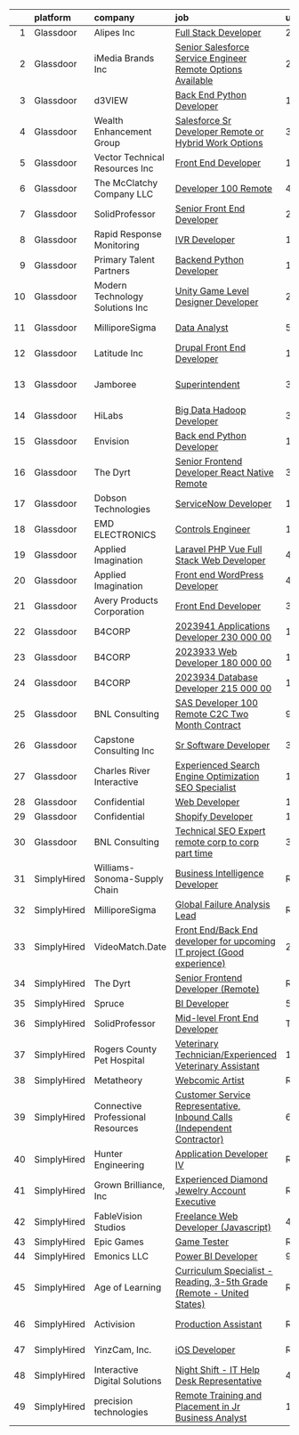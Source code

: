 

|    | platform    | company                           | job                                                                                                                                                                                                                                                                                                                                                                                                                                                                                                                                                                                                                                                                                                                                                                                                                                                                                                                                                | update_time   | location                |
|---:|:------------|:----------------------------------|:---------------------------------------------------------------------------------------------------------------------------------------------------------------------------------------------------------------------------------------------------------------------------------------------------------------------------------------------------------------------------------------------------------------------------------------------------------------------------------------------------------------------------------------------------------------------------------------------------------------------------------------------------------------------------------------------------------------------------------------------------------------------------------------------------------------------------------------------------------------------------------------------------------------------------------------------------|:--------------|:------------------------|
|  1 | Glassdoor   | Alipes  Inc                       | [Full Stack Developer](https://www.glassdoor.com/partner/jobListing.htm?pos=101&ao=1110586&s=58&guid=00000183308d427e9a2db92b5805dd24&src=GD_JOB_AD&t=SR&vt=w&ea=1&cs=1_85cf5299&cb=1662966907941&jobListingId=1008128893943&cpc=47CFDC01B3F81FAC&jrtk=3-0-1gco8qgkvjcag801-1gco8qglggsqe801-51e10f362b257e22--6NYlbfkN0BKgzQyzTF1Q9mOsR1amaS-juVGLjHt5Cdom-gEF9y-xf5pWHmxrPs5aV4eQ3CjMeZ-vGIq39TuOUimti1ojNeOQ2o3bEG_3wck4x_9cSdHrqFRfGAmHB9N2ukWR3O20HloZtP71Ilo02LUYv77HRUopOE9GzrzkTwzIAMEqyAbtPRQprQv8mq6IhehzNstWN0-1QjqOCpjpyeysqjs7aEwyB5Znvo-5DfN--uWgqje2eZf_fqJJnJ-30adITct98K5cNPqAVlxdhnr8t75vo35FF7ApBuSO3aEfTlaTdqOvZMACrqqd9JKtHVK5VTnaaMJqAcLOwRZW5AWp6q0oI0nOEOZ8nhnkgfO-nOSX62rfNMnWUKS29jLWv497C8HHyv6jSN4yzYqOG91rtA2N_3vYxtfXWZMXUcW3alVNOzkfOG-KQZnZxcDodgtEit8r3G9RmcnTdfiw-fR5XHVeRlhedjXfxpD07ntHA4zP9WWxUmbruDqh-AFfcTjXCtOTuQ%3D)                                                                                      | 2d            | Remote                  |
|  2 | Glassdoor   | iMedia Brands  Inc                | [Senior Salesforce Service Engineer  Remote Options Available ](https://www.glassdoor.com/partner/jobListing.htm?pos=113&ao=1110586&s=58&guid=00000183308d427e9a2db92b5805dd24&src=GD_JOB_AD&t=SR&vt=w&ea=1&cs=1_6c474416&cb=1662966907943&jobListingId=1008129126815&cpc=BC94DADD91C18169&jrtk=3-0-1gco8qgkvjcag801-1gco8qglggsqe801-e2fbaf2c1c1acba9--6NYlbfkN0BBtK8atiSzL1_OKElHOuhC6kZo36AFbA3XBAiBAoXlGAehIiVf0CyQlm6NDF4meoqjXHg2sQAjvDFLr-T6qp25Mx75tpvX61CIXo7hVG8Qx6Tgqzk9BnuYNKqTt2hwaL2dB_D74D72auO_ZkKpEL0xeQ7l19cVK3E44FK8MKb54C251R3JCOVsSHRZJNG01O6liEsXJLh3rHBvO7k6VqHdgllwU2ouvb9Ova1AJR3w-KtZq_txP02_UnCBp-Ya7U7y68yJBGBYZcSgFFiX2Pd1pSuFZruN_Ps6UEySw7nAY7b-efhRagEupmruKkNg2ffz4mS0qsEBsUnf4a0P5nsselbvi1KYoF9EpFK7th2OyjhEMkIa6NUlgc-sLhZES8zDwqm6Hx670PtD41ldh6T4O8fN9y94FEmZZ-QLQOGC-r8P6CFHC74HPYYsufIrnDpLLeA8fzNEheJN0fzTCGlt0w7rwZO00EWnH935dI48is1U58r3JfTNZ9p81e7ijMco5r6_YuUZyw%3D%3D)                               | 2d            | Remote                  |
|  3 | Glassdoor   | d3VIEW                            | [Back End Python Developer](https://www.glassdoor.com/partner/jobListing.htm?pos=114&ao=1110586&s=58&guid=00000183308d427e9a2db92b5805dd24&src=GD_JOB_AD&t=SR&vt=w&ea=1&cs=1_c109d968&cb=1662966907943&jobListingId=1008100976039&cpc=C5C93DE40C8A001B&jrtk=3-0-1gco8qgkvjcag801-1gco8qglggsqe801-876c8bb1e1a22cf9--6NYlbfkN0BF-jhsmKAHxpf1dnpVyCTcN_U73c50tEo9Qrzjkm1WXeJSJ9bS4qxHg9m2rlRzQ9W235Z5zMiZ0w4Vstbl450zKJN4wjemIjRx79AFyH2vOTcE8r_6EI0SjgMsL9GhlguHr8lInpBUvDueSV1dw_jtVp6PekxFulOYbW6MXTiCwApuxV3_zu0gnOUsS5Ced454LbXkJWtnS6G7wV3ueGfb4E643jq9gXj797qirQRYQGP-QR5N7WMoEIFfKD2EEjcymumlJGSmSqM_5IVJMhbbMF5VP7psCkVr0OBlw4JxVik80ephqorQPiPR_OyyjTPxr1WBh2mET3ZVOXOmEl9tqrX0hksBpwiVtryd6syx6269Qn-1HgbCamgh7Oe2eRYzkOGe_M5_Ffye034dbRZaLOlESlUg0QMuM-w0eRjr2U1h-B5HXhP4tRJMPHJdKK6ldGmeSdiFT_KSb9XL427lOG1MrRCKExPpKb70HDA11pRWdwALQUzYNIy_aH0afqsCn8z8w_KZriCZCXKP_U4G)                                                               | 13d           | Rochester Hills, MI     |
|  4 | Glassdoor   | Wealth Enhancement Group          | [Salesforce Sr  Developer  Remote or Hybrid Work Options ](https://www.glassdoor.com/partner/jobListing.htm?pos=129&ao=1110586&s=58&guid=00000183308d427e9a2db92b5805dd24&src=GD_JOB_AD&t=SR&vt=w&ea=1&cs=1_dda61bd4&cb=1662966907945&jobListingId=1008126047024&cpc=280AB1FAEDD8D536&jrtk=3-0-1gco8qgkvjcag801-1gco8qglggsqe801-1f51276102dae510--6NYlbfkN0D6woh6lFYKyivXHV62vzuzvYTPrX3VFjDhMMqA7YWkr4Gv83HeQTP3icpOIR_rg0ExgMiFvvTxIpOUwuAl9CPiqqJGfyKz4Zvus6k1tvdQ9DHCkSEa0pqkuwnVvOO5_k1qQK55LIxjTgMVUX0ApTlIMdFQYrxRv6w5ftsdG9Pc-JJ7IvWEvx-XkX0AMOob85LEIPfDKdST0lmgPMskXa8qzrul0ikkcfGfd-Do6Vg9CO5HSMpyYPBsG9E0jgIUIOA2bzavWyTobFfth29sp2TIBkg5sGcSEe-k-Tv2pmPgvgy2ZwDoPk7nKy9jZO3aD6YvtszrIo9KIldWG43aadrOASghrVf4UCATnrZD6pwRsPS_cxb6tpNP59TbGS-ZGuu_JAL2gFo7VJuaJCtEBflClGbmhX-BHzYQdsifd26TLFYvZID2t2uJ57vcdrUEVcOQVvY7PFC_wskw8AdXL6VzEPVDELzCSu0yuNhgmNFEsN9jCoJgExCMP9G_fbx7XFtfnOXMDi_kNg%3D%3D)                                    | 3d            | Plymouth, MN            |
|  5 | Glassdoor   | Vector Technical Resources Inc    | [Front End Developer](https://www.glassdoor.com/partner/jobListing.htm?pos=128&ao=1110586&s=58&guid=00000183308d427e9a2db92b5805dd24&src=GD_JOB_AD&t=SR&vt=w&ea=1&cs=1_0af7614e&cb=1662966907945&jobListingId=1008111504616&cpc=BAEB662971763A76&jrtk=3-0-1gco8qgkvjcag801-1gco8qglggsqe801-d51cc92d47c4f04d--6NYlbfkN0CwDmAJad1vrFPjrCyZc1-12O19u5bGDYSMaAKB40LX6SgL_uQ_xlaLZoxDbDiymBRaDNDIK28uZx1Je-7Sv8ixSFLHV-U0-23YioU3-IvLrCdgQzRye68HZw-6NfwrHT_PAvOvPvdCmAYkEB778tF4DTJDYGPwGaqn8tn3RE5-xAtshAJoUVv9-0DI981-dm8H14Ty2Dey_HoOXmyjqdv5V7tPBwULSLkoNN_SdAv5-Q9B5WxySmO_6Y00AxBU8WwJp7PRiZs2c8xQrIk1TFl4IvucEty9Aq3_l-QyMM9b-Bp0juL-PBUFGSJGyW27Q8wAaUE8YCh4V_D_D-nynXfDLvuIGk6Wwfb0_n8Yg50hhFtRNnOP8Vor-j5KESzM9wCIiYLJV8DROQsM4u9wZicDUUWZ8P8eaT2XkmAC38mY07XF3hziJ3EDtUQcLqKuIPF0goXImF603kCcht2gshlD4-_YSAzk4KwiCLM_8n4T_JErIkknm4WRu_J3phXbZWnsKSKb3cx4pQ%3D%3D)                                                                         | 10d           | Vienna, VA              |
|  6 | Glassdoor   | The McClatchy Company  LLC        | [Developer 100  Remote](https://www.glassdoor.com/partner/jobListing.htm?pos=104&ao=1110586&s=58&guid=00000183308d427e9a2db92b5805dd24&src=GD_JOB_AD&t=SR&vt=w&ea=1&cs=1_2f87b679&cb=1662966907941&jobListingId=1008123581793&cpc=FB7E4A1762AE5BEC&jrtk=3-0-1gco8qgkvjcag801-1gco8qglggsqe801-6acf41fd2f09dc8d--6NYlbfkN0AvJamjXhlkDEVf_vcoI3bbUUL_2ExICajiRnoRkOTKxHcQu0PRm526CmUeTsfanZOqoMDdrUp-j2i0QJI96SrAfuCerXt-A9V0AqPqWyOynJ3x-O-RpQjzGHVi4lOd5Z4R8Srd_uF6_bna1BnLFXLTnrhod1AEqQ2yc5WyqDa7bVoBDzmrc0u2pe9297U47LoC-5o-Oe-yHMShLJ6XFh8OPD8mTwCUM95-T5aPzCfW55o8RWKw9zCsArD2-Ev9hjAt-zyK-qQBhvZAw4pMryzRx1ETnCmWkVo0mDq1HeoSjyuk-5lgKfg6ttr7pT7b5kcFxMoZkGP-LG8AxSD3VQBUwGjNvQ_yLf0O-khPAyL6tAmCQ1DX79kAcq3muMVqVdZhpvnW10jeOlkmKZ7qFnZ39Ci76m80TUNds_gghzGyz-JiMg3hfwKVQbdoxcccvInX4XmRBAAiGPAYn3iPOkqOio3-z5WmVRAb8BXp7fRyfySW3kuHB2XKyUUrdl0xOdk%3D)                                                                                     | 4d            | Remote                  |
|  7 | Glassdoor   | SolidProfessor                    | [Senior Front End Developer](https://www.glassdoor.com/partner/jobListing.htm?pos=103&ao=1110586&s=58&guid=00000183308d427e9a2db92b5805dd24&src=GD_JOB_AD&t=SR&vt=w&ea=1&cs=1_5a5528b9&cb=1662966907941&jobListingId=1008131614761&cpc=ACAF1607C5C1E404&jrtk=3-0-1gco8qgkvjcag801-1gco8qglggsqe801-2af2c7ed53ac9ee4--6NYlbfkN0BRnp9iq5DolHnWS2ynCcrcJf8ULs8QDjidmKWUdU9db8YxBOB8ochd0-mvYf58nWUV42-W3IC6QztI4KpytBteXBMXm4h7yI9YN-ofv19tqQCLrdXy2cwScfs-riwrxw_CTCZBHDhejsRfOnCO6XAq8voDLFaVC3zNHs9utEWEfI6MJFDkYGaslVWUmLqU6do2y0UHl6LxMIv2svyFf3z96JOKDEsf4OEEXLvSwTx2pydVmWcTgBeYRhwQIrOD1xM83-JZt0qoU74xYq71OmTMUxHepB8CO3PQ5q4SER1Y3ckPKA-IATKqzWoA1HAOqQY4VVwXBecvKrNw-HtArQfwrXJUmxRhRkIFez3-lyNgogHak87qyGl3IdcLpkseQPwzAT1W3t4lRmDJxfS1VX1RzAVYtinSV_zRG1_U5usMBMS0XsLg68KvrAckofkp07SOAvB3BWzWVwibEeGzvkRj-zEc4Qxtzc0mLYZbnrayB_3XHSwEFnrfGSXcsmwh2Ms%3D)                                                                                | 24h           | Remote                  |
|  8 | Glassdoor   | Rapid Response Monitoring         | [IVR Developer](https://www.glassdoor.com/partner/jobListing.htm?pos=109&ao=1110586&s=58&guid=00000183308d427e9a2db92b5805dd24&src=GD_JOB_AD&t=SR&vt=w&cs=1_8b7dc8fc&cb=1662966907942&jobListingId=1008101246302&cpc=D39918EEEC7506B0&jrtk=3-0-1gco8qgkvjcag801-1gco8qglggsqe801-4c11f4b3383ba9e8--6NYlbfkN0BVnwLlRn5_hcsE5CpN9UW4_nyQYfUVagSVuhr0ZGDrdSz4Vg7RtH9ofGP4oq8CUmsSSIXo_PRJWSXAqM0iaF_7QQjEPWuIFHY-yhv1XcbKxE21cf6NZuz46qn8GqBEah7RvVje0KxoTBrZWgQv84UwKSwYb_4qpHhiouckwKssTFtAED5if2OV8sakOBHJe1V2Mlp9QbGTQ1QqgxDX3tlMPeBvTMxTQjcYV_Y-T5cHGF3L7JIfGSbToR-1D9HqtcmzY4-Go95z2DPJ6aj8Lw7XW0PUJ6IFqN0vuS8fR0Fifh_KYH5stjwaCCa7e1YNwjFfr0t16Yr24M_Y__On9a9KDHWvP9bpBGgI6ilWUaFsHQpOVxuVjYM_RY0Mwvfn0TTvoPm7wJM2t-rMLZSvHHOZn93gpuHYFprWSWin7wxyhyOUr2vrgG0BHvyCZ2RcQSOFptVa7SxVFrU3d-F0knnSYWOyq0CXJbYfSP4FOfuV0FJiX0sSilI3Oiv0hp9VO9dhwinCRTyXT0OWa8rwR0HnrbOlrY63D9xgxavuiIy1BfmJjyDu1yG-TGq444HCqau7rKPmkLQQwFRHzI8z85Xg)                | 13d           | Syracuse, NY            |
|  9 | Glassdoor   | Primary Talent Partners           | [Backend Python Developer](https://www.glassdoor.com/partner/jobListing.htm?pos=117&ao=1110586&s=58&guid=00000183308d427e9a2db92b5805dd24&src=GD_JOB_AD&t=SR&vt=w&ea=1&cs=1_579a58c8&cb=1662966907944&jobListingId=1008111300469&cpc=654405A9B1E0A9F5&jrtk=3-0-1gco8qgkvjcag801-1gco8qglggsqe801-a390da96c7d66bf8--6NYlbfkN0DOCvLQenlXS7fh3AEEtPwhntZQnPW7UfiJ0vyM-Z38ZvlXuLrJoooXVJlodcpC3T-7db42mOa4vOL43fXUHltKzkEmNY7bpv8DGtTWk2GFEfYatsoBvpaU858LMNKJlIhpJuyJL445GX0Y9LFshQCTC8L2G6BPdpRXGqHYPgFKvriWkoPn8VwP9jlsPdQmBbf85b48pUj-imVUdVYw8bFyEbOETG3TI0MrVQg39wJoLD4PieVPaA0ci8gOWFimlJ7EplY6Bm53TdFtzs90lo2QJq19BDLSNshT1sUJ8WMTyWxA080-efXfdhetQ8KILvwwRGtQSh6b9E71ytf7Qp58SiyvfzmN7N3gYQvlWJ75x7azxdZTAgQfS-D0aCCscG-iEdE4iv1JgSnSz7LgajvpxxIV1ukq9XS-JwhCUCM4PLofGGmsG6elci2sp-sU2woL2F_3Ru1ARWZI-LOS7_aXiSyr044BVSDxdoCpPGx6nes6P7tZJvPG0WSKjFoqJxnNwGrShtTQHg%3D%3D)                                                                    | 10d           | Remote                  |
| 10 | Glassdoor   | Modern Technology Solutions  Inc  | [Unity Game Level Designer  Developer](https://www.glassdoor.com/partner/jobListing.htm?pos=125&ao=1110586&s=58&guid=00000183308d427e9a2db92b5805dd24&src=GD_JOB_AD&t=SR&vt=w&cs=1_9d9f50ca&cb=1662966907944&jobListingId=1008132425349&cpc=2CAED5C921A5F994&jrtk=3-0-1gco8qgkvjcag801-1gco8qglggsqe801-0a88ef1b962587b2--6NYlbfkN0C26OT7h5zXl7z1yVTYwN1d43osiYS9hmGqw_eY7i5KFzRWaSyxghJjTLzNEsEWeJg2uT84Q0b5CKffvvP3NBncxTu_TgNE9J81lAmJPSmQ-3mi6ywL1wtYjzmX6qWRrTCY0cYNq_gxzYkM-S9HJeE7F_PLxS-KR9-s3cEMD2_1ufceyoxmHeG4bUinUL5mR73296WIrNQ43bDurTCmIlwllgADpicSsU_qumWlOPAs51jG8fCKVbwtpQnhs47hYxBwKAly3b1pu4uGAOO6S97sUytttQ-ct0Cspo3W8VsVy_PPvVc_grFSo34pczBthOijqjsSCIgjgUqHJ7FJUb0KHmCHY-TvKgzoHh5leFJQxZf9J_Zd31v6600pU7IVU2Qdbcs653jFnCik4bkAjzaFK9UNWJEV5J9u1RWpSpTCpdTKxK8ynUxK)                                                                                                                                                         | 24h           | Huntsville, AL          |
| 11 | Glassdoor   | MilliporeSigma                    | [Data Analyst](https://www.glassdoor.com/partner/jobListing.htm?pos=127&ao=1110586&s=58&guid=00000183308d427e9a2db92b5805dd24&src=GD_JOB_AD&t=SR&vt=w&ea=1&cs=1_d7851f25&cb=1662966907945&jobListingId=1008120457883&cpc=7F6F94E2229B3AB5&jrtk=3-0-1gco8qgkvjcag801-1gco8qglggsqe801-d7a3428ee8cdf6b2--6NYlbfkN0AOEVr9WcG04HRkQRrqfdRtBjzk7axq2_A_EQjoPYd2lXK2weuaACXn3pTiS0VBvIfUxM4vwBItH3sUCaCevLuWPIM9S8dzVC4cbRoa19M7Gi0D8FOla3Sut-awVDQ264PPFZuboiqHffNYcOUWsDCwh1Q5UO1UusAMDgXFEoLez5rMa5MZrZviwqWwEhK7txpD2hsI8uhfSrdfNdad7W3o1pb5dvODs2QgjX3aoe5IQuzz3UOMHQ9vgHX7LpzplTuCS4-Nr3kw7uALzueypUp5LxvgFuQ4G19i2w6heFVUzROVq0bMxYBvj9-exYtyY-o4mkYvfSV8xtEJN_3HezNKMuY5JwMcpdu91i3mV40_ZAvtzeRooso2Ud5mdy1F9bZ-980xX1UAGB6qF6KReS9D_cGukLKarRaqw5kPafXORrIHvkWePfo30ubN7WbdgCF-8Vj31h3troHU8po7RZr8KBn4BQZKRXbLZSXfpcbyj0_3ofmSai1u)                                                                                                            | 5d            | Saint Louis, MO         |
| 12 | Glassdoor   | Latitude  Inc                     | [Drupal Front End Developer](https://www.glassdoor.com/partner/jobListing.htm?pos=119&ao=1110586&s=58&guid=00000183308d427e9a2db92b5805dd24&src=GD_JOB_AD&t=SR&vt=w&ea=1&cs=1_6aee2cba&cb=1662966907944&jobListingId=1008101567028&cpc=F41FEAB56D215062&jrtk=3-0-1gco8qgkvjcag801-1gco8qglggsqe801-b0da56d3920c85d6--6NYlbfkN0DHl9MnwPpq1bbpPHgKt1JoxxtgUYxcPgpGa7590zZ_bSO6C83MMtUscRZ8bkrEfXtGCfJb3DfNdsrefLJEN-PA_7RSo760CQGYUcD_ZhExeILm0Sjb2xdE8AkNC8ftfll4QZ4D5GaMUHby8pdNXutnMAndhOIMSycmVM6CUnKLzhFnlbrOW-XRED0K0OE1iov_N2-yqCSq4d3jTwn8BCNOAKD0gcdkCB13jNdhZu6rNxCFhsxu2-J3diO_EJ-XPDTSIChPFQJuXEVF_4ZCuMcp45KRidsKdI4sphUyE4vysmc2r8Al1d5laFyRzem5h8KJA6ThESQg_FrGn4n8JFT3_lwbLlSzcSdJxEq1IjMcwwjiZMCz0F74tHmspjts4xG5Gc3udZnmRS-kmghgxkIqP54VnUeJQ03L1SU4mx1O4S69Rt6B17gxBcSD2PoSZsjnTRzrc4mW0tOuRYWPBxpLH1nGnsDAeqon9U-I132Va_AbiAybF1VMV_A2pAxC01plsBUwHSmmog%3D%3D)                                                                  | 13d           | Remote                  |
| 13 | Glassdoor   | Jamboree                          | [Superintendent](https://www.glassdoor.com/partner/jobListing.htm?pos=120&ao=1110586&s=58&guid=00000183308d427e9a2db92b5805dd24&src=GD_JOB_AD&t=SR&vt=w&ea=1&cs=1_02b32d2d&cb=1662966907944&jobListingId=1008125646576&cpc=BCC169F53084E245&jrtk=3-0-1gco8qgkvjcag801-1gco8qglggsqe801-6f110004cca6b127--6NYlbfkN0DzXlGqLI_Qsl3gfXi0TA34NaDd5DG34gHCYzdasUFBdHRrtt134Y_bB4jecv_V3OdyvKLf8Sy5yc1WF_BsN1oyGl5jkoESikmNCJjRxu6mKtJ10U1j7JyKVyRQri0k_-JZRnoGckXjs9EJISOFZDS75M2V5RUtIP_j0yGXKoTUo6TLkww3Uk74VRRpdGOUhLW6SpG0QkLzUnp37ZSDbM0n0wxiZDsBILk5a7JydsZxB06kd5ZJuitDzUvFG-HV3NI1AOM5_L-rMw33mIPsz8ux08ck7d0xiWnwA9JbwHWQvaT1axaHMymMGj2VqtosqmkOWTf9BAA6xHnII3QoQChUsvv_P5y2CEbtPMpM6QN3PRd8r9SUc7blRMel6gNFGrBNPV7EYl0MHsNbuZCYLjvdATtJIRIQDf9PF2VxjdZo02Z7-GbWHHJISYMxr1bNn1Df6vmX6UOCAam7cuIbaKbMqS5RGd_Fss1dMe3Q6dIpJgGq_GVEv7iRAz7T_stnv5H6DoKKAXu8K2b-ejRpzRQKwHDRmKZQTpokt2lhvQevIrgyQEd4Vo8Q-6eZjW2Fw_lDrVLh1k-RQg%3D%3D)              | 3d            | San Juan Capistrano, CA |
| 14 | Glassdoor   | HiLabs                            | [Big Data Hadoop Developer](https://www.glassdoor.com/partner/jobListing.htm?pos=118&ao=1110586&s=58&guid=00000183308d427e9a2db92b5805dd24&src=GD_JOB_AD&t=SR&vt=w&ea=1&cs=1_e43b5a94&cb=1662966907944&jobListingId=1008126330407&cpc=14D5209370AEC984&jrtk=3-0-1gco8qgkvjcag801-1gco8qglggsqe801-c4b01f5d86a7e028--6NYlbfkN0DPEG80FQrYoFVE5Dv0_nZaxW5lLwVd0lhqFAuRsSw1YqMGbuv-QqQIK8fHf1Yj54v2RyW1WHBOo_r8Qxjl4fpfRtHDw09el3C7B777NufD2GcYuoISXYwJub7lt1WCO7M_f490FaLAiBNMM2gQc4k4nG8iTk5y2Mc3fd87v5bBrKeNUzEuqDUagi_DrT78B99ENYcsCnACVQm-XWVN8pi1Uc-qE8ptz3-M_GZAgTL2isIOHXHdtm9SjFwIvjVV90rveAdWhMiCAM4LMb5wjYC_BJfy_KRhwZ7_U50qInZm0qzsNcsukls7xl0IxG7PQROx8p6T0yRLAgt414MygWgPAz4rCv9ZnxUsbpA7Mb5MoemhIrY0n6h1sFuU4mXZREmq3dfobSEXlCugXU3z0lpaQlrYYr4PpSC7sEg-J2nNaP1vwh_E5tQNjhqpai_0JUoPJE4SxmOpRrh3qxnahh2EyjJQhKEMBidwoN7F-QEeHljZzORbfjVxU82KGkqe8jvefbSsaEnawvLpFQOaRI9N)                                                               | 3d            | Washington, DC          |
| 15 | Glassdoor   | Envision                          | [Back end Python Developer](https://www.glassdoor.com/partner/jobListing.htm?pos=121&ao=1110586&s=58&guid=00000183308d427e9a2db92b5805dd24&src=GD_JOB_AD&t=SR&vt=w&ea=1&cs=1_93bd172f&cb=1662966907944&jobListingId=1008107357961&cpc=8795CF9063CD573D&jrtk=3-0-1gco8qgkvjcag801-1gco8qglggsqe801-103006fd7f086bd0--6NYlbfkN0A13XXEAKoVsy1UjAxA2tJa37vkRdGHJdX4gYp8IY3tTmYzW1bJSme2hYNNXIkltTaCMEdHXxepjSVXOg5v1taiR7QLl9ssDSVMyTNDqH9z3nVkCOpuPZX7bi6H46cnN0VI0wxasxyTZWwep_WOYu3IcSdB2a9kzwMvSUBNiXnMYcgG0yEUB03nSKbY5loQwr-h1LAKlpjuQ1Jdx17UX8odfHKuUePfpd37VvzuGF5hnThVuDcSCyqdXg-2VwTHmMJxrj4BSaIQ9_USoA5avTGFGsdjyEudYiX-HlpuWRZ10l2lUvEqu04A8x8lrovrbdlZEGbk8fJQaWw4kEX4vOFfQ4l5H4fgtXQhITzEhNK6zCDfpx-VmDAQzQibjWfxnnekQuWsDSjhK2jAKsSAhyVtSdYzdgm-kFW3WLwzIX8gBzHgmLxvBdAExRY_VdCmiE7hxqYwsqndfA340vx5JvCUwD_Mgsv5hyhy441hCJWAWrtAJrcamsi05jVqx6NoqYMYI_FfwAeIcm-u3OvRZHTXQRc8Pyf84M6ZjmTpOk4IgDrgNDQtMrnE_68KAwN4kZ4Jl6rwxdOLFw%3D%3D)   | 11d           | Remote                  |
| 16 | Glassdoor   | The Dyrt                          | [Senior Frontend Developer  React Native  Remote ](https://www.glassdoor.com/partner/jobListing.htm?pos=107&ao=1110586&s=58&guid=00000183308d427e9a2db92b5805dd24&src=GD_JOB_AD&t=SR&vt=w&cs=1_defcc5f4&cb=1662966907942&jobListingId=1008127746861&cpc=9C938E8DE9AD6C02&jrtk=3-0-1gco8qgkvjcag801-1gco8qglggsqe801-3d48ef1f36f31cc6--6NYlbfkN0AFaGKiZr_kAHuZ3OrJZNHsT_4fdn-2K5hALt0VUNIML00FY7QMuiO40EhkuV9Thnlx6oS6kfZkO1-LJKx1-I_zgyLhp5ZW0ydVVnkommZNfYOIUFHAN7D6kbIB4D51Cn98--WG5qamW8oxk5kz89jttVWYS9spL6jPR1k6rMDBb6vdCBhII_8Gd3Edjkmrw0o3-uH1OzN4NAsUqNpbebs1OALmQuOV0zQfj1RGv3VfJhmgliuqfzFlcR1D8NHmu7B457fakawaWQrSrhlIww6bQT6ZpEnveApqMENCDM8jU99xgXLivz6xainJ7XGqS20Z5sYXmdoCGbbyPIi1z1ZJR7DeYMAv-ez6FGK3TDe4odVOk09yc1fA8V1Rkp7z0EGez22iJq5Xh_YCyVDR55yW-_fvhyiI31HPyDSap-MVNY28k0fdCrYZauxhIxovhm2PxNjmGVmGb7bCrUsN4GFlrB587WPUpJplpILjaJzvG5UO1iOJBr-2aq3byAuhBSp6KecbKKh7BgIsv9K1gHpJzcNTwFY9rvKBD1OJ00X0eoT82pZZEibi)             | 3d            | Remote                  |
| 17 | Glassdoor   | Dobson Technologies               | [ServiceNow Developer](https://www.glassdoor.com/partner/jobListing.htm?pos=116&ao=1110586&s=58&guid=00000183308d427e9a2db92b5805dd24&src=GD_JOB_AD&t=SR&vt=w&ea=1&cs=1_829f2bf1&cb=1662966907943&jobListingId=1008111295569&cpc=786328B4A40DC555&jrtk=3-0-1gco8qgkvjcag801-1gco8qglggsqe801-a61f6951b4630529--6NYlbfkN0Cz-Smd6OvFpZFIU01oBvaBOOa2F-wWdp_DHo6R8dVv5YtTUmBiLEKTwmR5veJNUAtY_VJEwXFEyswof-hAkOYEzqLPAhJKzdIoBK8731csq2eWzktxicHsiuV0RQSlrcpclLL3Ufqo7RTnHXXD3imFDGirE-sDoqRhfzXRV8mQ4K4kNOmiLtFGeKAoDiBIi_0fNTDQzWRxQaIeMlVXa1ovOKVVTyfGUuHZceYTxB4PyYjrCsFn5D2X29F3l0VG3i1ifcTv2i_7n8ljITYr2fMn1_fQMuxe9rt3ZECMtww8oAHXRIW3GLUb7t3j85RaQL7rTBOGYeb2QUDCLi9W8Spyjh7rhugCE-3iG6sM1MnTDXMndUvFTj_XNeM90DJ-NxUV5z8NoF7O_eHgHLKIY9kTAHaGbkEwaWO4kLS6qXcGOuAX20zSEGD9RmDrA0-YQAIMzG6Ti30z8F35a4i_5Qrn7VycfdoOO-Lp1Y2ce-c-QgyUbvuhiVCruippcfLzRBjolKt5Ngfhag%3D%3D)                                                                        | 10d           | Remote                  |
| 18 | Glassdoor   | EMD ELECTRONICS                   | [Controls Engineer](https://www.glassdoor.com/partner/jobListing.htm?pos=108&ao=1110586&s=58&guid=00000183308d427e9a2db92b5805dd24&src=GD_JOB_AD&t=SR&vt=w&ea=1&cs=1_79b16882&cb=1662966907942&jobListingId=1008101583460&cpc=9F501A507CCEF403&jrtk=3-0-1gco8qgkvjcag801-1gco8qglggsqe801-c4896f2069cc131a--6NYlbfkN0CSf_3Lm2jVF1vs8WE1t1LNot0MMa0lfD99uowFNgTg2H_sVaeKxzhWGVcUam1xSTDwQmNJROrzX3ju6UIhWk67B_vMTKv-Rz0_ck-ngfYNzveMtWwcfCCde2tLw9BXDP14oejldY1IuL5IN7R-fPnhvHnQnsAfxtRLaRJrQb0Z8w_GDhbOmakVOps76Q5DlF4x8SPPm_xqNQWsot0Y0m-l1tZEscK4Vw3I8F3_6yJrj6UfmViCNMO1pArVoNh13wSpnUWykSIz8ZO5AjCas4vdURNk0AA7vTZ34RZrgUmYIvFfEnD169yQxtWOCnvIVvhblhndvJ58zyPCpj59jmmyL_ZyR0KVn1-bP-u77sdQy00NUTc3CZKeJMDo6xAK5X5dUf1oSEMHv64eA1gM8eLTbEJFharkIOxJG1TeaNiDRVeXfzVr-xys0erUm0r4vLdUsbQQEdYwGae2pjEC1nf_6stt44sHazvEja3Z8Q2CvOYQB7-StwqQsdyuFvT0OvyT9s7LI6Z5Gw%3D%3D)                                                                           | 13d           | Branchburg, NJ          |
| 19 | Glassdoor   | Applied Imagination               | [Laravel PHP Vue Full Stack Web Developer](https://www.glassdoor.com/partner/jobListing.htm?pos=123&ao=1110586&s=58&guid=00000183308d427e9a2db92b5805dd24&src=GD_JOB_AD&t=SR&vt=w&ea=1&cs=1_b6dc6013&cb=1662966907944&jobListingId=1008123144650&cpc=217C45A42544DB93&jrtk=3-0-1gco8qgkvjcag801-1gco8qglggsqe801-1d12148d42725cb8--6NYlbfkN0D8j9N0G3bmE7t_bRxWCnyO3V8nRNicLzIRxQmtr6sajrPGQHgUI5DIXr1gJQxvdyjVcbfA5z1SPyG1fmNfktND26R7PNoabHZp0FYLf97QEaDna3odAXzFDILnkLo9Cz_EaAcFcvjvFjkG9V9T8hbJJ53b0yNJCSojAlHVVFROgusJURHtpVPXEiSUs6vl8Y3aAJYLCrw7NCOUnxDgDJZz3_osXkQ87kDtIlfaWuSG2RodwPqWVXU1xRyPISrF_9S69FzsRfD8vsgBlIo_PH4fK-dac2ZGE9olHD0Xt9aE1wrD6N86fVQSJtqJDQDJGqq-JMp1hfmLPbgVS8jzQA2HwVNkBYFuO6Vz0Mf9BnFq8_JMyH17v_a5aJDe6ZnQOMHApEMZEqC_h1V4g7iJwZE6Lg2QnGN0zQyLMpSPY0JUbf0_ope8e7DGGH5tevTmcikIN81fIW45hK913O597MwM7TrpxaHYVFTnlulvw9vrOXBxOBGSCt1pla8NBu3Wxmc%3D)                                                                  | 4d            | Remote                  |
| 20 | Glassdoor   | Applied Imagination               | [Front end WordPress Developer](https://www.glassdoor.com/partner/jobListing.htm?pos=115&ao=1110586&s=58&guid=00000183308d427e9a2db92b5805dd24&src=GD_JOB_AD&t=SR&vt=w&ea=1&cs=1_1866276a&cb=1662966907943&jobListingId=1008123138902&cpc=47CFDC01B3F81FAC&jrtk=3-0-1gco8qgkvjcag801-1gco8qglggsqe801-92f60c306c00ccba--6NYlbfkN0D8j9N0G3bmE7t_bRxWCnyO3V8nRNicLzIRxQmtr6sajrPGQHgUI5DI5oY-emvOK-poR1ivb-xdXllVNuJwQNkX5gsdeamdBN3HQ5tSihi2z2qmWb5npDtw-naopPPbRagOiaZiAvYtx4yg8LsvdmmuRgKEXrg15qkwLuO3EJhMrfaPpWlSw5fVyeX5MmbeOxaXP7hAxC0Lo2vLJXVKo2-U4HC1WnC6wfKPGsQRBwFHQyfl5fmte1XF6yWFNpd0AnZe3UT9ml6HEWJCFwTfvH7GdOU9yuQpISjPQhpdvlFQ1XFrcH5zswkFKWi73DV2Zo0SIQYxclcZ1KtgyqLPNZh_pvZXrkJB_gqrQQkIRPmbWvB3p6513nPQ7PkURJ9ke1w7tFeRsF5r7Uwqatgq4TVzS8S2q-jLOScMmjFNu5rDvHUHIiICM6lEnEchoDfGzmNTVNRhTfPgh2svZoFE1onjwZm9IEw2P_YDatDfp62FoKZzOJZhPo0t7xWNkBgOcCc%3D)                                                                             | 4d            | Remote                  |
| 21 | Glassdoor   | Avery Products Corporation        | [Front End Developer](https://www.glassdoor.com/partner/jobListing.htm?pos=106&ao=1110586&s=58&guid=00000183308d427e9a2db92b5805dd24&src=GD_JOB_AD&t=SR&vt=w&ea=1&cs=1_598e6a49&cb=1662966907942&jobListingId=1008126413863&cpc=CA43532650C61C38&jrtk=3-0-1gco8qgkvjcag801-1gco8qglggsqe801-19b3dc5b73471a88--6NYlbfkN0DQWzVZnp3Ngodk6ffOVHB03mF2Mbp8ZDRDVAA6YrOUVY0BvbEgXu9PuHVUXmhCOfN6dvz8A3SVR4PTXNJKuYUt4bZHms0WuDo1G35rlAb10GXnlqae87CPzT9LxlgHRMLOayvEAe5M_6dRneEPEvNqfNNDs1r2CLa6Q3hHlwxfBm1dVo-26XGvK9gCpDzCI6h7Ua801lpOyD1lxlKwcmGBn2dg2QZ2G3hD76ZR9Fd_Uiyrl3CM_IKBu68jdAsIrQnbQ6037CCpQ3gYVLIXX6ohliDzlzcOjpwQ-rdCu2P7kYUyW9_3GQVnSEFg9xLB4CzMgVXHykbFDYZE_A0-tATLkDelEB97h3u_1AJ9KDtwqyuc2g8Gv5jKE6tHTTPdTmz3zNGso-RsV8wCxIO3dharkjURJzW_UaB-lTswbqEATNqxU9K_szZuLWgPJfRYn2vIVvYBw4fcjnevJTxQHyRcZ5jXm-WXKIAnZCJTpSuGOKZ3Vzsixn1gTH0ltmhJsFH6xIGpb6KS8xvmwVNWGlJO)                                                                     | 3d            | Brea, CA                |
| 22 | Glassdoor   | B4CORP                            | [2023941 Applications Developer  230 000 00](https://www.glassdoor.com/partner/jobListing.htm?pos=126&ao=1110586&s=58&guid=00000183308d427e9a2db92b5805dd24&src=GD_JOB_AD&t=SR&vt=w&cs=1_1ae70b5c&cb=1662966907944&jobListingId=1008112698513&cpc=42BEC95245890617&jrtk=3-0-1gco8qgkvjcag801-1gco8qglggsqe801-944e3efe59016c1a--6NYlbfkN0BBcNHvdcwdm3ewH9kjvka83ftEJjxlat_DdA1S80VRS6k0mxP7wnwmAsSRP66qfkzTaDGjeBF8K7cT_clRKGd3R2FCzrEEajQ4C-qP-DOFNjIw_PdVSJAQx3s3PQ9_A_I_9bEEqSq-wgnK7bVhfPDjRe-kyHNuhLzcE8bT8wgwUs3t3X2ID1gjCJHcm0JbwLyXXmmutAzh59SIhS0GWCywBby7PYruswDUQM48Hsr2NvFgr3paIfCLJZDCeJJFq-2DHMzDWWse8yo6jUuMqDrs0FTNWaPi3e-G6ktXpiTbGDk2QgNeGYKklMQymQHUMM7FGJTdzZrUOY54QqAYVqSRENCtXFsJvu9itGHJs7OCk9R7g37KfHFJGVBrt6HvoHLkBf4xakM_CZwd0JZ9ef91M7L7r1pS3InkZxOM7dE_hksbvrYatiRAin-XCQu7AUGpQ5zCbFg_YcHQ6MjA0PFYrJOvPE4fyVvnSXydvVdzgtXsRM3lcJZmO3-trr94sfU%3D)                                                                     | 10d           | Reston, VA              |
| 23 | Glassdoor   | B4CORP                            | [2023933 Web Developer  180 000 00](https://www.glassdoor.com/partner/jobListing.htm?pos=124&ao=1110586&s=58&guid=00000183308d427e9a2db92b5805dd24&src=GD_JOB_AD&t=SR&vt=w&cs=1_c820f2f2&cb=1662966907944&jobListingId=1008112698524&cpc=444700D72F2ECBCE&jrtk=3-0-1gco8qgkvjcag801-1gco8qglggsqe801-3797fa818514662e--6NYlbfkN0BBcNHvdcwdm3ewH9kjvka83ftEJjxlat_DdA1S80VRS6k0mxP7wnwmAsSRP66qfkzTaDGjeBF8KxpYVZIAZnapiEUSane-MnBCL9gaZ4Om26fqkiDAL1MXOxMDJ3v4KLGVLkf_0CEndayrSCZ8Lw7pHLUcgQWqM_vfOcf5v7Ls9rsre8oPUt42I0_nLv7HmVZuwFYMSmzRXsM_WoBqVXXlm6Xf_HtU7s7xdkKpi6buonhPFYqTvZjN3zj110PNtHn4pdE-iKflmzpZOHb6V8YD436KyJNrKWhjnYA7xK75S5YKXxsnf6YGhDbhtBClkiG3QnULDkHTfr-hUkG_T5REIZLxMm0RY15RIp3zhXfm_LXw_FBMDJFcv0-3OIceRNQf771mxVrrh-cxyXvrxo37c_a09WTL0irkir5tsPtPRxgtUrkDupcz92tk0uM0HM16TPYiBHc8jmpQo7_6OuFu_3yIEXxAAFILjiWf0pMERSXKiHJclown)                                                                                            | 10d           | Reston, VA              |
| 24 | Glassdoor   | B4CORP                            | [2023934 Database Developer  215 000 00](https://www.glassdoor.com/partner/jobListing.htm?pos=130&ao=1110586&s=58&guid=00000183308d427e9a2db92b5805dd24&src=GD_JOB_AD&t=SR&vt=w&cs=1_135b54f3&cb=1662966907945&jobListingId=1008112698526&cpc=4F748F1840550ABC&jrtk=3-0-1gco8qgkvjcag801-1gco8qglggsqe801-4808290e1b6d5c44--6NYlbfkN0BBcNHvdcwdm3ewH9kjvka83ftEJjxlat_DdA1S80VRS6k0mxP7wnwmAsSRP66qfkzTaDGjeBF8K8Ji38FYVX3gVo9CMysFu3cvDqydd97mb9zYV8_rc85qScFxE0dLcC94wT9j7V9v9Z_DMrH2yGQ7E-sWWVsAQFZHI41Xipe1gOjrScXUohHsAOVE0bszSvED7qNGs0lesUyL8QQqgeKRLCPFiO6qe41s3RJmrC63LCgD4N6UUitKqkc0iXq-BMIGI4Un5shiwPIRPuLEhuS-nEptKDoKSauwJg04A9XcE5eHDE64dnFguYYK3tRlf39XBL2NOPalUzHNLiYauXPASq2_f-udfCtrTmo24QBKB7DLqr0PMeMUFhjKXvmhguAzn54O6ZM-QBmpHj4cmfqqzO11DNivD8AP0qQW8a-IICH1SGJ90YUCFNZV3PJEKgPVDZh8gPmtx_WhFG7buRgheoHH4MhI6CaO0ug9SO6VpeSVJoSGJ526)                                                                                       | 10d           | Reston, VA              |
| 25 | Glassdoor   | BNL Consulting                    | [SAS Developer  100  Remote  C2C  Two Month Contract ](https://www.glassdoor.com/partner/jobListing.htm?pos=111&ao=1110586&s=58&guid=00000183308d427e9a2db92b5805dd24&src=GD_JOB_AD&t=SR&vt=w&ea=1&cs=1_e9e91d04&cb=1662966907943&jobListingId=1008114876305&cpc=45DC3EB807283E85&jrtk=3-0-1gco8qgkvjcag801-1gco8qglggsqe801-8571d15594d1e70e--6NYlbfkN0C_eQCgnQ3dunn2kgXxy7uUxBB8Rm9uGSd45wqHXb30YrTg5NAZtCjZ9090WdGwjZ6QgGsdW3QxYLCK6kJFvteWvRwus-f34so_5Aiwsrj-vZKocFjNif7AWlVUMFdq2E9_PclsfhclfU286qtvSK1yWfTygMTSxBAqPzhOsyVIYo7Y2TWHNi-N4RGo5AzYay4hAnfLdWpAYHmHfkCPRYQ4q6qHH-VsSgXF-eOeEEureOidfiagPc7SlsiYwslbFOOlasp3RdaXHXgN7Xu4rWuf_Ttm2BjPFafjFBC8--reWE1gdvehYpXgTjlae6SZ3U4Kk5QNAFH6SFILu87J_7yPGBxpyD2gIF2bBuRnwOl5wL_GC6w13MuA6miaiawYKGIjbHpi5G7f4dKX0sWBmdM6QGu8lyDZihe8UvFb6uwLCYwhyXq-ClRHl_1QLTnI6vO6qS056r3p42H9G725gZi_yBAwAxO64_c7C-ikdbrqZ2VPQEiO8rAweobLcOzVvlDX_UnTfBVeFrdCKEXnl7NedoLsqFsf1Uw%3D)                      | 9d            | Remote                  |
| 26 | Glassdoor   | Capstone Consulting Inc           | [Sr  Software Developer](https://www.glassdoor.com/partner/jobListing.htm?pos=122&ao=1110586&s=58&guid=00000183308d427e9a2db92b5805dd24&src=GD_JOB_AD&t=SR&vt=w&ea=1&cs=1_0f3c760a&cb=1662966907944&jobListingId=1008126324882&cpc=235F38378B0CF412&jrtk=3-0-1gco8qgkvjcag801-1gco8qglggsqe801-31efe31839356f3f--6NYlbfkN0B96V2X-ktcizmBETSpagECMuEmqz18d3bUfhM7kAXLfVHafP2AxGpkA9VobcrNRSt1cHmmt9FPt4q9siDH4YjkAHnPoM9aOA0CuBDm7hj39tolFSueSmhK6TzUzmh1OivjMpcZATw14-xNOXjS3I-LJTT_WOL-27S4RzQPyY6IAJKER68LlyNqYY5uirSZ_9FgZuB8PorSkNgwLRYHBiXPygymQ6zXEftdbSJXpwRoAWI5TFNEMaabbDR3doULIO-FkLNf8LOgRmy07qXWEGfADrKGskiVtFTqDt4I0Hq6_UzKBdFPTGpYOaR4R1ItUoJeBKYubuipekqYMP-DH1OMOHuAh-EdrIYtgd1LIe6FfYFOZ2kameMfyQzWcX7Ih5MyqjIY3oDdvN6hpFqVlfVjoqsqDTlQoODxISEvAYdAf4EDwuC26L_uxCLKG5uRtUq8qFXdC9ptOcNkcF2S2wkJFDdI5w7bvpdKDfR_TwAQuoBpDIUdBvm_60d10wNFeRmSdN0cO-1qMQ%3D%3D)                                                                      | 3d            | Remote                  |
| 27 | Glassdoor   | Charles River Interactive         | [Experienced Search Engine Optimization  SEO  Specialist](https://www.glassdoor.com/partner/jobListing.htm?pos=102&ao=1110586&s=58&guid=00000183308d427e9a2db92b5805dd24&src=GD_JOB_AD&t=SR&vt=w&ea=1&cs=1_4a275375&cb=1662966907941&jobListingId=1008101331808&cpc=F3ADB2C214F223C2&jrtk=3-0-1gco8qgkvjcag801-1gco8qglggsqe801-79ea5c89aaf2630e--6NYlbfkN0A3AWRsIBkc_8fh3-kHBXSfmZfWkGY5fGEg9cLRu0XHDlQht8_oScYCCTVMCrwaTCAdTz_DVsPy_ooQ-xYpJKjsxvz1DCAIsdxkzu3q0z7ctJMdkDLdO2hITQ9A_0dhwn3QGzZHS1U7VWBubxgUFK5myeBVcYZRCpyht7lvdURwHyJ2Mzy3dboSf4IMoK9mxP4DVGJTp3sfXJ8P3Oo8OEAMBQCgSQI6IwSW0QN9W0LXWPOjeqCVWV2Iz7FgfE6yEyzi8uPgVZnmEK-ZnVcmgKL6R0VXEh2RpHVDQNRR554dII6s1g80u3FCO2Vd13JqIl0Z57JgvaBrxKXH8FEfqCM2X-hbrTpzNNGJY6S2-MGVbQUvh7MuFNAQPuKJUzjV3ZAebkxTowgvJE72eadLdpj1jDuzDeIPEVWwX7sEvQnmzaF655oA_mmm5-lY1qbAXrlDyMRlHS5M4OOvr0GmVt8xFDl1sdiVm5eJ1OdKbcXldSQ04Urb9vyQY3IijiHBmO8IhvrEYEY2mdinl3-KWuNeMBZZ2_M1laV2zhvY3hgD303SDfrglM8-) | 13d           | Lowell, MA              |
| 28 | Glassdoor   | Confidential                      | [Web Developer](https://www.glassdoor.com/partner/jobListing.htm?pos=112&ao=1110586&s=58&guid=00000183308d427e9a2db92b5805dd24&src=GD_JOB_AD&t=SR&vt=w&ea=1&cs=1_ecfaffff&cb=1662966907943&jobListingId=1008104607554&cpc=334ABAF5D42DC775&jrtk=3-0-1gco8qgkvjcag801-1gco8qglggsqe801-08c3ac7db782754d--6NYlbfkN0BpE-cAQ5W3YA-r2UOG4w0-H5Jb_BoUWZJSJyhMu0PMY6ZofMtg6a85PK3cha47-Hta9AyDweQtZIhYmhKQq4Epgt56FNIMk5rX8NwgK-2-dgUzRzmx6vWtQVecuHJmFFrIHzHQVDX_CLnXl9GxlHvQ7nLBq9hPp9hXMtc-NEWMysBpPNBDeMjkhOjSuMyYmQO6unAhv-jT2zaxj1xshMHUdms8R85Pq6HSVzD0NotaovHIVpFdi8xVthjO4cydQiZLgWOzDOi-QvsUJueUoEqMw4W1xZQhHicTWnmb3BLO1PRFa1NBvr4QKz-0C5EjwNVAaxSKy2AzF-_4RQp8JppFb3GkqhLB7lFy9gH132d0L-5oJ7i0GbKFwbv6om900Y8Psp5JRuqnWG3gSIj5Gn70gB_5wW6QVa9TKCDZ-QTFQvePDUGcVxDzkMjbtfKzO1EG83fhyL2_G0uUaPhILXpsY9aK6lCYGN3V3s-WCyh4_Q%3D%3D)                                                                                                               | 12d           | Remote                  |
| 29 | Glassdoor   | Confidential                      | [Shopify Developer](https://www.glassdoor.com/partner/jobListing.htm?pos=110&ao=1110586&s=58&guid=00000183308d427e9a2db92b5805dd24&src=GD_JOB_AD&t=SR&vt=w&ea=1&cs=1_a3c78415&cb=1662966907942&jobListingId=1008130882199&cpc=9C938E8DE9AD6C02&jrtk=3-0-1gco8qgkvjcag801-1gco8qglggsqe801-fc6c4bd08ebf04fd--6NYlbfkN0BpE-cAQ5W3YA-r2UOG4w0-H5Jb_BoUWZJSJyhMu0PMY8xGgwGiY-hi7YjYLckJPk9gnzGHeiDLosItQwAMyI0dMpxdYuIQe68W1oAuOBQxBq_O3cE7hURvo5BipBhZ1I6wzAVJAA4fj0kgwbpzAfdBC6VeeEel1AEqh5ubeep7lhPjNfGONK03qpiKXa-XW82JA2i9_5RqxQOojB_rWF7I45Yk_4Z6-qKpf0Vgw3uqQbPfpEflMBauJe-UeN2M1DpZYI-YW_x2H-s8QPpIWdEB1OzxNGD0jCBmn3jT5R8I5AJ_lSECjLS5ze5eFf3G5q8jQ2TIGWT8cWnNiC_w3fl-4L8Ix-t94J8WtXoEur7mFME-8D7gLtfmmU6qJdSmH3N8VKB2fNqYlppoPIH1742wIGOW87sFzjuDl6vV7uU2U9QpFs9nl9Cs_zKjOK8Ltba9yIZgZR0-Noy4HdQt72e7coEiE3VfELAKXmG6BIPhMQXtltuq8p80ECfiUdxz39eGQW5MYOihQg%3D%3D)                                                                           | 1d            | Munster, IN             |
| 30 | Glassdoor   | BNL Consulting                    | [Technical SEO Expert  remote  corp to corp  part time ](https://www.glassdoor.com/partner/jobListing.htm?pos=105&ao=1110586&s=58&guid=00000183308d427e9a2db92b5805dd24&src=GD_JOB_AD&t=SR&vt=w&ea=1&cs=1_fa6dfa4a&cb=1662966907942&jobListingId=1008125956128&cpc=0FE1F5EA2BC84A01&jrtk=3-0-1gco8qgkvjcag801-1gco8qglggsqe801-47594a9c03d0d9ee--6NYlbfkN0C_eQCgnQ3dunn2kgXxy7uUxBB8Rm9uGSd45wqHXb30Yhouy9iaZ5tM-buZODdeWhkxcLZ-P8HpVwdiJJkDZwZdqfCN6nBcd16_TJfDogr1G06Jkw1xVd5RFtOvPKtffE1EIfYg4PMn3sFvUuwX5OwMAQzJ6VlzbU0P-e1WfYEJzV9Zh64upAZHapz5_nyvl3nl8cZfpdAhezbYtz_SKMGDzhDOJte_Scd0S71hHijkzDY__9nCPWAnjtcurvsa4qno3w0D3N31mqI8k-_R9MLb_qFOZeTBtpyKI2cTnyaw5AfC--QF_kDu4L-GXEuzc2gX_Fa_eqv_vNS8VpgEEjBvileD88OnRK2IUzEzb-M1uO_ytgiCmdG--7AtSDbcpA0Rmfgdrf4WY6jyvPrAYA2dTWEjAJmgWE1x_Z3_xAyiVDo1uTBe99cZZg9wssw43bXXts6l4OF2cJ7T92YkzxPEZvrhWItYZk_gVwKKnYS7cZQTEiQ9nN2WaTkKsX6aev4%3D)                                                    | 3d            | Remote                  |
| 31 | SimplyHired | Williams-Sonoma-Supply Chain      | [Business Intelligence Developer](https://www.simplyhired.com/job/DOVrNdSlXpxMLIOMaFU1urU270XPD1XK-hW-H29mE6_ao4t7523Owg?q=interactive+developer)                                                                                                                                                                                                                                                                                                                                                                                                                                                                                                                                                                                                                                                                                                                                                                                                  | Recently      | Olive Branch, MS        |
| 32 | SimplyHired | MilliporeSigma                    | [Global Failure Analysis Lead](https://www.simplyhired.com/job/3mTpY2aeNAX4Vuhv0r4cJN_-U_dDGRACh17zZ7ynCB-YXSOQZFPT-g?q=interactive+developer)                                                                                                                                                                                                                                                                                                                                                                                                                                                                                                                                                                                                                                                                                                                                                                                                     | Recently      | Sheboygan Falls, WI     |
| 33 | SimplyHired | VideoMatch.Date                   | [Front End/Back End developer for upcoming IT project (Good experience)](https://www.simplyhired.com/job/bwyNus92xtLKgq7UNW1QzIk_GYJ3zohHwRhqPttWImnDa39e3jdkFg?q=interactive+developer)                                                                                                                                                                                                                                                                                                                                                                                                                                                                                                                                                                                                                                                                                                                                                           | 2d            | Remote                  |
| 34 | SimplyHired | The Dyrt                          | [Senior Frontend Developer (Remote)](https://www.simplyhired.com/job/vDv_62dXOUVvfNG8jyh4f5WuAhxV7Lh-_amRUyUURcucTFO-S3pOaQ?q=interactive+developer)                                                                                                                                                                                                                                                                                                                                                                                                                                                                                                                                                                                                                                                                                                                                                                                               | Recently      | Remote                  |
| 35 | SimplyHired | Spruce                            | [BI Developer](https://www.simplyhired.com/job/q3544XQgoa2CJnZ1cwoVgd9CEpJRbe3BxgEQkO0BWnNYqLmMUTUT_A?q=interactive+developer)                                                                                                                                                                                                                                                                                                                                                                                                                                                                                                                                                                                                                                                                                                                                                                                                                     | 5d            | Remote                  |
| 36 | SimplyHired | SolidProfessor                    | [Mid-level Front End Developer](https://www.simplyhired.com/job/lUCxSiYIv5vSNz0N5Qy1KhhEAFORU-OfkijrzxflotPHQXrT86hLMA?q=interactive+developer)                                                                                                                                                                                                                                                                                                                                                                                                                                                                                                                                                                                                                                                                                                                                                                                                    | Today         | Remote                  |
| 37 | SimplyHired | Rogers County Pet Hospital        | [Veterinary Technician/Experienced Veterinary Assistant](https://www.simplyhired.com/job/gOH3TrGT-ddu8jQUtwCFERk5uafB-KzSvjuEG56MCheD7WluzmBEgQ?q=interactive+developer)                                                                                                                                                                                                                                                                                                                                                                                                                                                                                                                                                                                                                                                                                                                                                                           | 11d           | Claremore, OK           |
| 38 | SimplyHired | Metatheory                        | [Webcomic Artist](https://www.simplyhired.com/job/Lon5lgaypp7RJIrc3KBBrNHMoD3_i3r6Cf5rvWMt4A15ZDFk3Vh_yg?q=interactive+developer)                                                                                                                                                                                                                                                                                                                                                                                                                                                                                                                                                                                                                                                                                                                                                                                                                  | Recently      | California              |
| 39 | SimplyHired | Connective Professional Resources | [Customer Service Representative, Inbound Calls (Independent Contractor)](https://www.simplyhired.com/job/kSO3F9vS3J_Ujv9Im-2_qOQh3CCXJzvU306g-h6jeaWL79fSTZ8apQ?q=interactive+developer)                                                                                                                                                                                                                                                                                                                                                                                                                                                                                                                                                                                                                                                                                                                                                          | 6d            | Remote                  |
| 40 | SimplyHired | Hunter Engineering                | [Application Developer IV](https://www.simplyhired.com/job/YFUIDbq4X1ApEKOAIGRSp-bv7wpSPY0WrZqq6VHhYDewaZdnHcn5KA?q=interactive+developer)                                                                                                                                                                                                                                                                                                                                                                                                                                                                                                                                                                                                                                                                                                                                                                                                         | Recently      | Bridgeton, MO           |
| 41 | SimplyHired | Grown Brilliance, Inc             | [Experienced Diamond Jewelry Account Executive](https://www.simplyhired.com/job/PagNS8QmO-fGt1gW1b_iReU1_HSSTGWDK6A5ZFrXqp5gWLr4XsI07g?q=interactive+developer)                                                                                                                                                                                                                                                                                                                                                                                                                                                                                                                                                                                                                                                                                                                                                                                    | Recently      | Golden Valley, MN       |
| 42 | SimplyHired | FableVision Studios               | [Freelance Web Developer (Javascript)](https://www.simplyhired.com/job/d1Zi74p9N7sF78Se5YvNL8oiEPdQ809eC_Uhe5ADluJbRS6xavWpbw?q=interactive+developer)                                                                                                                                                                                                                                                                                                                                                                                                                                                                                                                                                                                                                                                                                                                                                                                             | 4d            | Remote                  |
| 43 | SimplyHired | Epic Games                        | [Game Tester](https://www.simplyhired.com/job/fXQVisS9lohkdG-WdukAFYKbzy5NbHdvQMGiJ7T_hLLiS-mhKWZsyQ?q=interactive+developer)                                                                                                                                                                                                                                                                                                                                                                                                                                                                                                                                                                                                                                                                                                                                                                                                                      | Recently      | Cary, NC                |
| 44 | SimplyHired | Emonics LLC                       | [Power BI Developer](https://www.simplyhired.com/job/bruUf-yB1E8bp59hudIQzHb-O0q8MRqGjBBqYmTNWuFWtT8yAjGtzA?q=interactive+developer)                                                                                                                                                                                                                                                                                                                                                                                                                                                                                                                                                                                                                                                                                                                                                                                                               | 9d            | Remote                  |
| 45 | SimplyHired | Age of Learning                   | [Curriculum Specialist - Reading, 3-5th Grade (Remote - United States)](https://www.simplyhired.com/job/YaNnC3ZndPhzX_BGGkKAkUwlfsYRDh50AOYk7CUi5Rmmeene82F2WQ?q=interactive+developer)                                                                                                                                                                                                                                                                                                                                                                                                                                                                                                                                                                                                                                                                                                                                                            | Recently      | Remote                  |
| 46 | SimplyHired | Activision                        | [Production Assistant](https://www.simplyhired.com/job/CFgK8Xgh4bJ5SOsEFJ5R89k7KIv9OSush-_C29rLlmhm84HbJPNIIQ?q=interactive+developer)                                                                                                                                                                                                                                                                                                                                                                                                                                                                                                                                                                                                                                                                                                                                                                                                             | Recently      | Santa Monica, CA        |
| 47 | SimplyHired | YinzCam, Inc.                     | [iOS Developer](https://www.simplyhired.com/job/O7s3dealHuxhU0MGhoaMnfOJziqVEUTHKEJtlDWUSPF8S_dqWf-8-Q?q=interactive+developer)                                                                                                                                                                                                                                                                                                                                                                                                                                                                                                                                                                                                                                                                                                                                                                                                                    | Recently      | Pittsburgh, PA          |
| 48 | SimplyHired | Interactive Digital Solutions     | [Night Shift - IT Help Desk Representative](https://www.simplyhired.com/job/FSdv4ZJt6LOG3XxFVss464VSyjHpiHY55D7sSkUkBuJyne959mh5GQ?q=interactive+developer)                                                                                                                                                                                                                                                                                                                                                                                                                                                                                                                                                                                                                                                                                                                                                                                        | 4d            | Noblesville, IN         |
| 49 | SimplyHired | precision technologies            | [Remote Training and Placement in Jr Business Analyst](https://www.simplyhired.com/job/C63598UboQfDiAj91EaV3wOZK7jCmyZGKj0vjyQzkIQNqjyyC6yWYw?q=interactive+developer)                                                                                                                                                                                                                                                                                                                                                                                                                                                                                                                                                                                                                                                                                                                                                                             | 11d           | Remote                  |